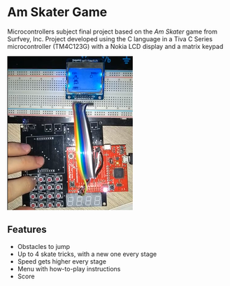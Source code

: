 # Am Skater Game
Microcontrollers subject final project based on the *Am Skater* game from Surfvey, Inc. Project developed using the C language in a Tiva C Series microcontroller (TM4C123G) with a Nokia LCD display and a matrix keypad

![Am Skater Game](amskater.png)

## Features
- Obstacles to jump
- Up to 4 skate tricks, with a new one every stage
- Speed gets higher every stage
- Menu with how-to-play instructions
- Score